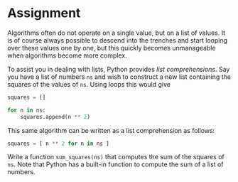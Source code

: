 # Assignment

Algorithms often do not operate on a single value, but on a list of values.
It is of course always possible to descend into the trenches and start looping over these values one by one, but this quickly becomes unmanageable when algorithms become more complex.

To assist you in dealing with lists, Python provides *list comprehensions*.
Say you have a list of numbers `ns` and wish to construct a new list
containing the squares of the values of `ns`. Using loops this would give

```python
squares = []

for n in ns:
    squares.append(n ** 2)
```

This same algorithm can be written as a list comprehension as follows:

```python
squares = [ n ** 2 for n in ns ]
```

Write a function `sum_squares(ns)` that computes the sum of the squares of `ns`.
Note that Python has a built-in function to compute the sum of a list of numbers.